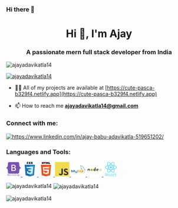 ### Hi there 👋

<h1 align="center">Hi 👋, I'm Ajay</h1>
<h3 align="center">A passionate mern full stack developer from India</h3>

<p align="left"> <img src="https://komarev.com/ghpvc/?username=ajayadavikatla14&label=Profile%20views&color=0e75b6&style=flat" alt="ajayadavikatla14" /> </p>

<p align="left"> <a href="https://github.com/ryo-ma/github-profile-trophy"><img src="https://github-profile-trophy.vercel.app/?username=ajayadavikatla14" alt="ajayadavikatla14" /></a> </p>

- 👨‍💻 All of my projects are available at [https://cute-pasca-b329f4.netlify.app](https://cute-pasca-b329f4.netlify.app)

- 📫 How to reach me **ajayadavikatla14@gmail.com**

<h3 align="left">Connect with me:</h3>
<p align="left">
<a href="https://linkedin.com/in/https://www.linkedin.com/in/ajay-babu-adavikatla-519651202/" target="blank"><img align="center" src="https://raw.githubusercontent.com/rahuldkjain/github-profile-readme-generator/master/src/images/icons/Social/linked-in-alt.svg" alt="https://www.linkedin.com/in/ajay-babu-adavikatla-519651202/" height="30" width="40" /></a>
</p>

<h3 align="left">Languages and Tools:</h3>
<p align="left"> <a href="https://getbootstrap.com" target="_blank" rel="noreferrer"> <img src="https://raw.githubusercontent.com/devicons/devicon/master/icons/bootstrap/bootstrap-plain-wordmark.svg" alt="bootstrap" width="40" height="40"/> </a> <a href="https://www.w3schools.com/css/" target="_blank" rel="noreferrer"> <img src="https://raw.githubusercontent.com/devicons/devicon/master/icons/css3/css3-original-wordmark.svg" alt="css3" width="40" height="40"/> </a> <a href="https://www.w3.org/html/" target="_blank" rel="noreferrer"> <img src="https://raw.githubusercontent.com/devicons/devicon/master/icons/html5/html5-original-wordmark.svg" alt="html5" width="40" height="40"/> </a> <a href="https://developer.mozilla.org/en-US/docs/Web/JavaScript" target="_blank" rel="noreferrer"> <img src="https://raw.githubusercontent.com/devicons/devicon/master/icons/javascript/javascript-original.svg" alt="javascript" width="40" height="40"/> </a> <a href="https://www.mysql.com/" target="_blank" rel="noreferrer"> <img src="https://raw.githubusercontent.com/devicons/devicon/master/icons/mysql/mysql-original-wordmark.svg" alt="mysql" width="40" height="40"/> </a> <a href="https://nodejs.org" target="_blank" rel="noreferrer"> <img src="https://raw.githubusercontent.com/devicons/devicon/master/icons/nodejs/nodejs-original-wordmark.svg" alt="nodejs" width="40" height="40"/> </a> <a href="https://reactjs.org/" target="_blank" rel="noreferrer"> <img src="https://raw.githubusercontent.com/devicons/devicon/master/icons/react/react-original-wordmark.svg" alt="react" width="40" height="40"/> </a> </p>

<p><img align="left" src="https://github-readme-stats.vercel.app/api/top-langs?username=ajayadavikatla14&show_icons=true&locale=en&layout=compact" alt="ajayadavikatla14" /></p>

<p>&nbsp;<img align="center" src="https://github-readme-stats.vercel.app/api?username=ajayadavikatla14&show_icons=true&locale=en" alt="ajayadavikatla14" /></p>

<p><img align="center" src="https://github-readme-streak-stats.herokuapp.com/?user=ajayadavikatla14&" alt="ajayadavikatla14" /></p>
